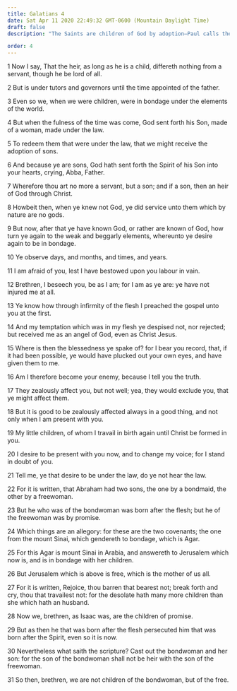 ```yaml
---
title: Galatians 4
date: Sat Apr 11 2020 22:49:32 GMT-0600 (Mountain Daylight Time)
draft: false
description: "The Saints are children of God by adoption—Paul calls the Galatians back to Christ—He compares the two covenants."

order: 4
---
```

    
1 Now I say, That the heir, as long as he is a child, differeth nothing from a servant, though he be lord of all.

2 But is under tutors and governors until the time appointed of the father.

3 Even so we, when we were children, were in bondage under the elements of the world.

4 But when the fulness of the time was come, God sent forth his Son, made of a woman, made under the law.

5 To redeem them that were under the law, that we might receive the adoption of sons.

6 And because ye are sons, God hath sent forth the Spirit of his Son into your hearts, crying, Abba, Father.

7 Wherefore thou art no more a servant, but a son; and if a son, then an heir of God through Christ.

8 Howbeit then, when ye knew not God, ye did service unto them which by nature are no gods.

9 But now, after that ye have known God, or rather are known of God, how turn ye again to the weak and beggarly elements, whereunto ye desire again to be in bondage.

10 Ye observe days, and months, and times, and years.

11 I am afraid of you, lest I have bestowed upon you labour in vain.

12 Brethren, I beseech you, be as I am; for I am as ye are: ye have not injured me at all.

13 Ye know how through infirmity of the flesh I preached the gospel unto you at the first.

14 And my temptation which was in my flesh ye despised not, nor rejected; but received me as an angel of God, even as Christ Jesus.

15 Where is then the blessedness ye spake of? for I bear you record, that, if it had been possible, ye would have plucked out your own eyes, and have given them to me.

16 Am I therefore become your enemy, because I tell you the truth.

17 They zealously affect you, but not well; yea, they would exclude you, that ye might affect them.

18 But it is good to be zealously affected always in a good thing, and not only when I am present with you.

19 My little children, of whom I travail in birth again until Christ be formed in you.

20 I desire to be present with you now, and to change my voice; for I stand in doubt of you.

21 Tell me, ye that desire to be under the law, do ye not hear the law.

22 For it is written, that Abraham had two sons, the one by a bondmaid, the other by a freewoman.

23 But he who was of the bondwoman was born after the flesh; but he of the freewoman was by promise.

24 Which things are an allegory: for these are the two covenants; the one from the mount Sinai, which gendereth to bondage, which is Agar.

25 For this Agar is mount Sinai in Arabia, and answereth to Jerusalem which now is, and is in bondage with her children.

26 But Jerusalem which is above is free, which is the mother of us all.

27 For it is written, Rejoice, thou barren that bearest not; break forth and cry, thou that travailest not: for the desolate hath many more children than she which hath an husband.

28 Now we, brethren, as Isaac was, are the children of promise.

29 But as then he that was born after the flesh persecuted him that was born after the Spirit, even so it is now.

30 Nevertheless what saith the scripture? Cast out the bondwoman and her son: for the son of the bondwoman shall not be heir with the son of the freewoman.

31 So then, brethren, we are not children of the bondwoman, but of the free.

